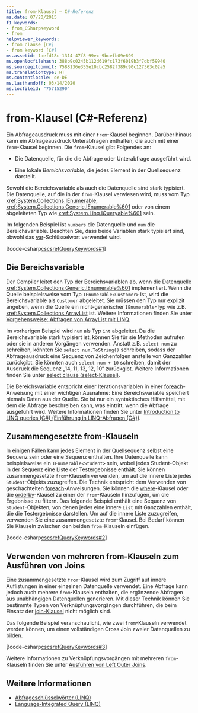 ```yaml
---
title: from-Klausel – C#-Referenz
ms.date: 07/20/2015
f1_keywords:
- from_CSharpKeyword
- from
helpviewer_keywords:
- from clause [C#]
- from keyword [C#]
ms.assetid: 1aefd18c-1314-47f8-99ec-9bcefb09e699
ms.openlocfilehash: 388b9c0245b112d619fc173f6019b3f7dbf59940
ms.sourcegitcommit: 7588136e355e10cbc2582f389c90c127363c02a5
ms.translationtype: HT
ms.contentlocale: de-DE
ms.lasthandoff: 03/14/2020
ms.locfileid: "75715290"
---
```

# <a name="from-clause-c-reference"></a>from-Klausel (C#-Referenz)

Ein Abfrageausdruck muss mit einer `from`-Klausel beginnen. Darüber hinaus kann ein Abfrageausdruck Unterabfragen enthalten, die auch mit einer `from`-Klausel beginnen. Die `from`-Klausel gibt Folgendes an:

- Die Datenquelle, für die die Abfrage oder Unterabfrage ausgeführt wird.

- Eine lokale *Bereichsvariable*, die jedes Element in der Quellsequenz darstellt.

Sowohl die Bereichsvariable als auch die Datenquelle sind stark typisiert. Die Datenquelle, auf die in der `from`-Klausel verwiesen wird, muss vom Typ <xref:System.Collections.IEnumerable>, <xref:System.Collections.Generic.IEnumerable%601> oder von einem abgeleiteten Typ wie <xref:System.Linq.IQueryable%601> sein.

Im folgenden Beispiel ist `numbers` die Datenquelle und `num` die Bereichsvariable. Beachten Sie, dass beide Variablen stark typisiert sind, obwohl das [var](var.md)-Schlüsselwort verwendet wird.

[!code-csharp[cscsrefQueryKeywords#1](~/samples/snippets/csharp/VS_Snippets_VBCSharp/CsCsrefQueryKeywords/CS/From.cs#1)]

## <a name="the-range-variable"></a>Die Bereichsvariable

Der Compiler leitet den Typ der Bereichsvariablen ab, wenn die Datenquelle <xref:System.Collections.Generic.IEnumerable%601> implementiert. Wenn die Quelle beispielsweise vom Typ `IEnumerable<Customer>` ist, wird die Bereichsvariable als `Customer` abgeleitet. Sie müssen den Typ nur explizit angeben, wenn die Quelle ein nicht-generischer `IEnumerable`-Typ wie z.B. <xref:System.Collections.ArrayList> ist. Weitere Informationen finden Sie unter [Vorgehensweise: Abfragen von ArrayList mit LINQ](../../programming-guide/concepts/linq/how-to-query-an-arraylist-with-linq.md).

Im vorherigen Beispiel wird `num` als Typ `int` abgeleitet. Da die Bereichsvariable stark typisiert ist, können Sie für sie Methoden aufrufen oder sie in anderen Vorgängen verwenden. Anstatt z.B. `select num` zu schreiben, könnten Sie `select num.ToString()` schreiben, sodass der Abfrageausdruck eine Sequenz von Zeichenfolgen anstelle von Ganzzahlen zurückgibt. Sie könnten auch `select num + 10` schreiben, damit der Ausdruck die Sequenz „14, 11, 13, 12, 10“ zurückgibt. Weitere Informationen finden Sie unter [select clause (select-Klausel)](select-clause.md).

Die Bereichsvariable entspricht einer Iterationsvariablen in einer [foreach](foreach-in.md)-Anweisung mit einer wichtigen Ausnahme: Eine Bereichsvariable speichert niemals Daten aus der Quelle. Sie ist nur ein syntaktisches Hilfsmittel, mit dem die Abfrage beschreiben kann, was eintritt, wenn die Abfrage ausgeführt wird. Weitere Informationen finden Sie unter [Introduction to LINQ queries (C#) (Einführung in LINQ-Abfragen (C#))](../../programming-guide/concepts/linq/introduction-to-linq-queries.md).

## <a name="compound-from-clauses"></a>Zusammengesetzte from-Klauseln

In einigen Fällen kann jedes Element in der Quellsequenz selbst eine Sequenz sein oder eine Sequenz enthalten. Ihre Datenquelle kann beispielsweise ein `IEnumerable<Student>` sein, wobei jedes Student-Objekt in der Sequenz eine Liste der Testergebnisse enthält. Sie können zusammengesetzte `from`-Klauseln verwenden, um auf die innere Liste jedes `Student`-Objekts zuzugreifen. Die Technik entspricht dem Verwenden von geschachtelten [foreach](foreach-in.md)-Anweisungen. Sie können die [where](partial-method.md)-Klausel oder die [orderby](orderby-clause.md)-Klausel zu einer der `from`-Klauseln hinzufügen, um die Ergebnisse zu filtern. Das folgende Beispiel enthält eine Sequenz von `Student`-Objekten, von denen jedes eine innere `List` mit Ganzzahlen enthält, die die Testergebnisse darstellen. Um auf die innere Liste zuzugreifen, verwenden Sie eine zusammengesetzte `from`-Klausel. Bei Bedarf können Sie Klauseln zwischen den beiden `from`-Klauseln einfügen.

[!code-csharp[cscsrefQueryKeywords#2](~/samples/snippets/csharp/VS_Snippets_VBCSharp/CsCsrefQueryKeywords/CS/From.cs#2)]

## <a name="using-multiple-from-clauses-to-perform-joins"></a>Verwenden von mehreren from-Klauseln zum Ausführen von Joins

Eine zusammengesetzte `from`-Klausel wird zum Zugriff auf innere Auflistungen in einer einzelnen Datenquelle verwendet. Eine Abfrage kann jedoch auch mehrere `from`-Klauseln enthalten, die ergänzende Abfragen aus unabhängigen Datenquellen generieren. Mit dieser Technik können Sie bestimmte Typen von Verknüpfungsvorgängen durchführen, die beim Einsatz der [join-Klausel](join-clause.md) nicht möglich sind.

Das folgende Beispiel veranschaulicht, wie zwei `from`-Klauseln verwendet werden können, um einen vollständigen Cross Join zweier Datenquellen zu bilden.

[!code-csharp[cscsrefQueryKeywords#3](~/samples/snippets/csharp/VS_Snippets_VBCSharp/CsCsrefQueryKeywords/CS/From.cs#3)]

Weitere Informationen zu Verknüpfungsvorgängen mit mehreren `from`-Klauseln finden Sie unter [Ausführen von Left Outer Joins](../../linq/perform-left-outer-joins.md).

## <a name="see-also"></a>Weitere Informationen

- [Abfrageschlüsselwörter (LINQ)](query-keywords.md)
- [Language-Integrated Query (LINQ)](../../linq/index.md)
